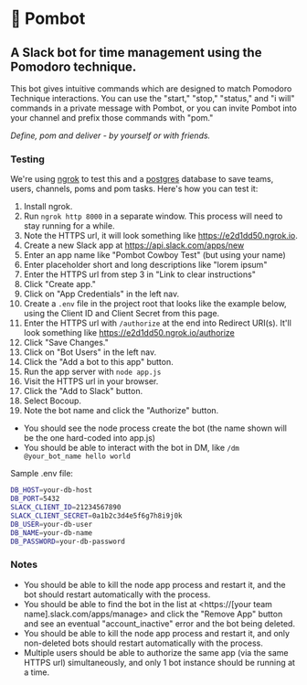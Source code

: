 # 🍅 Pombot
## A Slack bot for time management using the Pomodoro technique.

This bot gives intuitive commands which are designed to match Pomodoro Technique interactions.  You can use the "start," "stop," "status," and "i will" commands in a private message with Pombot, or you can invite Pombot into your channel and prefix those commands with "pom."

*Define, pom and deliver - by yourself or with friends.*

### Testing
We're using [ngrok](https://ngrok.com/) to test this and a [postgres](https://www.postgresql.org/) database to save teams, users, channels, poms and pom tasks. Here's how you can test it:

1. Install ngrok.
1. Run `ngrok http 8000` in a separate window. This process will need to stay running for a while.
1. Note the HTTPS url, it will look something like <https://e2d1dd50.ngrok.io>.
1. Create a new Slack app at <https://api.slack.com/apps/new>
  1. Enter an app name like "Pombot Cowboy Test" (but using your name)
  1. Enter placeholder short and long descriptions like "lorem ipsum"
  1. Enter the HTTPS url from step 3 in "Link to clear instructions"
  1. Click "Create app."
1. Click on "App Credentials" in the left nav.
  1. Create a `.env` file in the project root that looks like the example below, using the Client ID and Client Secret from this page.
  1. Enter the HTTPS url with `/authorize` at the end into Redirect URI(s). It'll look something like <https://e2d1dd50.ngrok.io/authorize>
  1. Click "Save Changes."
1. Click on "Bot Users" in the left nav.
  1. Click the "Add a bot to this app" button.
1. Run the app server with `node app.js`
1. Visit the HTTPS url in your browser.
1. Click the "Add to Slack" button.
1. Select Bocoup.
1. Note the bot name and click the "Authorize" button.
  * You should see the node process create the bot (the name shown will be the one hard-coded into app.js)
  * You should be able to interact with the bot in DM, like `/dm @your_bot_name hello world`

Sample .env file:

```bash
DB_HOST=your-db-host
DB_PORT=5432
SLACK_CLIENT_ID=21234567890
SLACK_CLIENT_SECRET=0a1b2c3d4e5f6g7h8i9j0k
DB_USER=your-db-user
DB_NAME=your-db-name
DB_PASSWORD=your-db-password

```

### Notes

* You should be able to kill the node app process and restart it, and the bot should restart automatically with the process.
* You should be able to find the bot in the list at <https://[your team name].slack.com/apps/manage> and click the "Remove App" button and see an eventual "account_inactive" error and the bot being deleted.
* You should be able to kill the node app process and restart it, and only non-deleted bots should restart automatically with the process.
* Multiple users should be able to authorize the same app (via the same HTTPS url) simultaneously, and only 1 bot instance should be running at a time.
